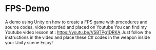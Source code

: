 # FPS-Demo
A demo using Unity on how to create a FPS game with procedures and source codes, video recorded and placed on Youtube
You can find my Youtube video lesson at : https://youtu.be/VSBTPg1DRKA
Just follow the instructions in the video and place these C# codes in the weapon inside your Unity scene
Enjoy!
